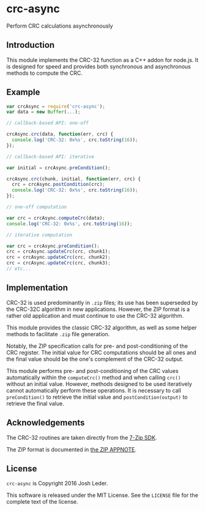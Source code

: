 # crc-async

Perform CRC calculations asynchronously

## Introduction

This module implements the CRC-32 function as a C++ addon for node.js.
It is designed for speed and provides both synchronous and asynchronous
methods to compute the CRC.

## Example

```js
var crcAsync = require('crc-async');
var data = new Buffer(...);

// callback-based API: one-off

crcAsync.crc(data, function(err, crc) {
  console.log('CRC-32: 0x%s', crc.toString(16));
});

// callback-based API: iterative

var initial = crcAsync.preCondition();

crcAsync.crc(chunk, initial, function(err, crc) {
  crc = crcAsync.postCondition(crc);
  console.log('CRC-32: 0x%s', crc.toString(16));
});

// one-off computation

var crc = crcAsync.computeCrc(data);
console.log('CRC-32: 0x%s', crc.toString(16));

// iterative computation

var crc = crcAsync.preCondition();
crc = crcAsync.updateCrc(crc, chunk1);
crc = crcAsync.updateCrc(crc, chunk2);
crc = crcAsync.updateCrc(crc, chunk3);
// etc...

```

## Implementation

CRC-32 is used predominantly in `.zip` files; its use has been superseded by
the CRC-32C algorithm in new applications. However, the ZIP format is a rather
old application and must continue to use the CRC-32 algorithm.

This module provides the classic CRC-32 algorithm, as well as some helper
methods to facilitate `.zip` file generation.

Notably, the ZIP specification calls for pre- and post-conditioning of the 
CRC register. The initial value for CRC computations should be all ones and
the final value should be the one's complement of the CRC-32 output.

This module performs pre- and post-conditioning of the CRC values automatically
within the `computeCrc()` method and when calling `crc()` without an initial 
value. However, methods designed to be used iteratively cannot automatically 
perform these operations. It is necessary to call `preCondition()` to retrieve 
the initial value and `postCondition(output)` to retrieve the final value.

## Acknowledgements 

The CRC-32 routines are taken directly from the [7-Zip SDK](http://www.7-zip.org/sdk.html).

The ZIP format is documented in [the ZIP APPNOTE](https://pkware.cachefly.net/webdocs/casestudies/APPNOTE.TXT).

## License

`crc-async` is Copyright 2016 Josh Leder.

This software is released under the MIT License. See the `LICENSE` file for the 
complete text of the license.
